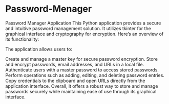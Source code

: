 # Password-Menager
Password Manager Application
This Python application provides a secure and intuitive password management solution. It utilizes tkinter for the graphical interface and cryptography for encryption. Here’s an overview of its functionality:

The application allows users to:

Create and manage a master key for secure password encryption.
Store and encrypt passwords, email addresses, and URLs in a local file.
Authenticate users with a master password to access stored passwords.
Perform operations such as adding, editing, and deleting password entries.
Copy credentials to the clipboard and open URLs directly from the application interface.
Overall, it offers a robust way to store and manage passwords securely while maintaining ease of use through its graphical interface.